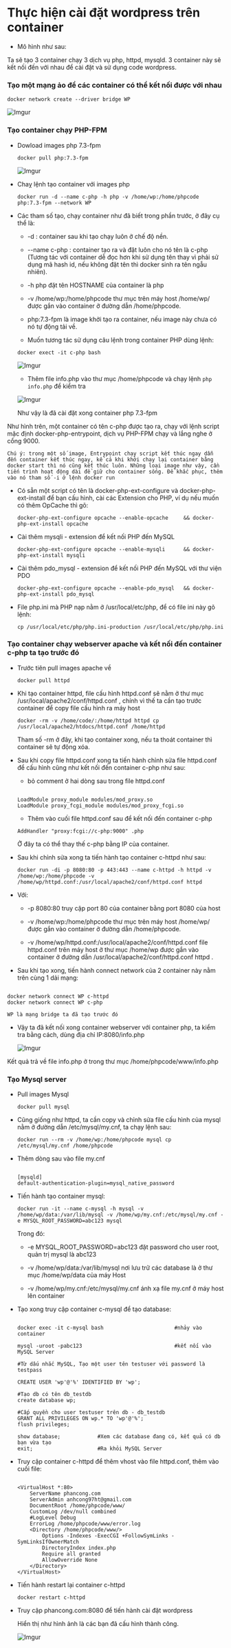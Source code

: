 # Thực hiện cài đặt wordpress trên container

- Mô hình như sau:

Ta sẽ tạo 3 container chạy 3 dịch vụ php, httpd, mysqld. 3 container này sẽ kết nối đến với nhau để cài đặt và sử dụng code wordpress.

### Tạo một mạng ảo để các container có thể kết nối được với nhau

` docker network create --driver bridge WP `

![Imgur](https://imgur.com/E1ZPDhz.png)

### Tạo container chạy PHP-FPM

- Dowload images php 7.3-fpm

    ` docker pull php:7.3-fpm `

    ![Imgur](https://imgur.com/MPcFo5C.png)

- Chaỵ lệnh tạo container với images php

    ` docker run -d --name c-php -h php -v /home/wp:/home/phpcode php:7.3-fpm --network WP `

- Các tham số tạo, chạy container như đã biết trong phần trước, ở đây cụ thể là:

    - -d : container sau khi tạo chạy luôn ở chế độ nền.

    - --name c-php : container tạo ra và đặt luôn cho nó tên là c-php (Tương tác với container dễ đọc hơn khi sử dụng tên thay vì phải sử dụng mã hash id, nếu không đặt tên thì docker sinh ra tên ngẫu nhiên).

    - -h php đặt tên HOSTNAME của container là php
    
    - -v /home/wp:/home/phpcode thư mục trên máy host /home/wp/ được gắn vào container ở đường dẫn /home/phpcode.
    
    - php:7.3-fpm là image khởi tạo ra container, nếu image này chưa có nó tự động tải về.

    - Muốn tương tác sử dụng câu lệnh trong container PHP dùng lệnh:

    `docker exect -it c-php bash`

    ![Imgur](https://imgur.com/hpdGGfp.png)

    - Thêm file info.php vào thư mục /home/phpcode  và chạy lệnh ` php info.php ` để kiểm tra

    ![Imgur](https://imgur.com/ETk9Pil.png)

    Như vậy là đã cài đặt xong container php 7.3-fpm
    
Như hình trên, một container có tên c-php được tạo ra, chạy với lệnh script mặc định docker-php-entrypoint, dịch vụ PHP-FPM chạy và lắng nghe ở cổng 9000.

 ` Chú ý: trong một số image, Entrypoint chạy script kết thúc ngay dẫn đến container kết thúc ngay, kể cả khi khởi chạy lại container bằng docker start thì nó cũng kết thúc luôn. Những loại image như vậy, cần tiến trình hoạt động dài để giữ cho container sống. Để khắc phục, thêm vào nó tham số -i ở lệnh docker run `


- Có sẵn một script có tên là docker-php-ext-configure và docker-php-ext-install để bạn cấu hình, cài các Extension cho PHP, ví dụ nếu muốn có thêm OpCache thì gõ:

    ` docker-php-ext-configure opcache --enable-opcache     && docker-php-ext-install opcache `

- Cài thêm mysqli - extension để kết nối PHP đến MySQL

    ` docker-php-ext-configure opcache --enable-mysqli      && docker-php-ext-install mysqli `
    
- Cài thêm pdo_mysql - extension để kết nối PHP đến MySQL với thư viện PDO

    ` docker-php-ext-configure opcache --enable-pdo_mysql   && docker-php-ext-install pdo_mysql `

- File php.ini mà PHP nạp nằm ở /usr/local/etc/php, để có file ini này gõ lệnh:

    ` cp /usr/local/etc/php/php.ini-production /usr/local/etc/php/php.ini `

### Tạo container chạy webserver apache và kết nối đến container c-php ta tạo trước đó

- Trước tiên pull images apache về

    ` docker pull httpd `

- Khi tạo container httpd, file cấu hình httpd.conf sẽ nằm ở thư mục    /usr/local/apache2/conf/httpd.conf , chính vì thế ta cần tạo trước container để copy file cấu hình ra máy host

    ` docker -rm -v /home/code/:/home/httpd httpd cp /usr/local/apache2/htdocs/httpd.conf /home/httpd `

    Tham số -rm ở đây, khi tạo container xong, nếu ta thoát container thì container sẽ tự động xóa.

- Sau khi copy file httpd.conf xong ta tiến hành chỉnh sửa file httpd.conf để cấu hình cũng như kết nối đến container c-php như sau:

    - bỏ comment ở hai dòng sau trong file httpd.conf

    ``` 
    
    LoadModule proxy_module modules/mod_proxy.so
    LoadModule proxy_fcgi_module modules/mod_proxy_fcgi.so

    ```

     - Thêm vào cuối file httpd.conf sau để kết nối đến container c-php

    ` AddHandler "proxy:fcgi://c-php:9000" .php `

     Ở đây ta có thể thay thế c-php bằng IP của container.

- Sau khi chỉnh sửa xong ta tiến hành tạo container c-httpd như sau:

    ` docker run -di -p 8080:80 -p 443:443 --name c-httpd -h httpd -v /home/wp:/home/phpcode -v /home/wp/httpd.conf:/usr/local/apache2/conf/httpd.conf httpd `

- Với:

    - -p 8080:80 truy cập port 80 của container bằng port 8080 của host

    - -v /home/wp:/home/phpcode thư mục trên máy host /home/wp/ được gắn vào container ở đường dẫn /home/phpcode.

    - -v /home/wp/httpd.conf:/usr/local/apache2/conf/httpd.conf file httpd.conf trên máy host ở thư mục /home/wp được gắn vào container ở đường dẫn /usr/local/apache2/conf/httpd.conf httpd .

- Sau khi tạo xong, tiến hành connect network của 2 container này nằm trên cùng 1 dải mạng:

```

docker network connect WP c-httpd
docker network connect WP c-php

WP là mạng bridge ta đã tạo trước đó

```

- Vậy ta đã kết nối xong container webserver với container php, ta kiểm tra bằng cách, dùng địa chỉ IP:8080/info.php

    ![Imgur](https://imgur.com/HTxRV8b.png)

Kết quả trả về file info.php ở trong thư mục /home/phpcode/www/info.php

### Tạo Mysql server

- Pull images Mysql

    ` docker pull mysql `

- Cũng giống như httpd, ta cần copy và chỉnh sửa file cấu hình của mysql nằm ở đường dẫn /etc/mysql/my.cnf, ta chạy lệnh sau:

    ` docker run --rm -v /home/wp:/home/phpcode mysql cp /etc/mysql/my.cnf /home/phpcode `

- Thêm dòng sau vào file my.cnf

    ```

    [mysqld]
    default-authentication-plugin=mysql_native_password 
    
    ```

- Tiến hành tạo container mysql:

    ` docker run -it --name c-mysql -h mysql -v /home/wp/data:/var/lib/mysql -v /home/wp/my.cnf:/etc/mysql/my.cnf -e MYSQL_ROOT_PASSWORD=abc123 mysql `

    Trong đó:

    - -e MYSQL_ROOT_PASSWORD=abc123 đặt password cho user root, quản trị mysql là abc123

    - -v /home/wp/data:/var/lib/mysql nơi lưu trữ các database là ở thư mục /home/wp/data của máy Host

    - -v /home/wp/my.cnf:/etc/mysql/my.cnf ánh xạ file my.cnf ở máy host lên container

- Tạo xong truy cập container c-mysql để tạo database:

    ```

    docker exec -it c-mysql bash                       #nhảy vào container

    mysql -uroot -pabc123                              #kết nối vào MySQL Server

    #Từ dấu nhắc MySQL, Tạo một user tên testuser với password là testpass

    CREATE USER 'wp'@'%' IDENTIFIED BY 'wp';

    #Tạo db có tên db_testdb
    create database wp;

    #Cấp quyền cho user testuser trên db - db_testdb
    GRANT ALL PRIVILEGES ON wp.* TO 'wp'@'%';
    flush privileges;

    show database;            #Xem các database đang có, kết quả có db bạn vừa tạo
    exit;                     #Ra khỏi MySQL Server

    ```

- Truy cập container c-httpd để thêm vhost vào file httpd.conf, thêm vào cuối file:

    ```

    <VirtualHost *:80>
        ServerName phancong.com
        ServerAdmin anhcong97ht@gmail.com
        DocumentRoot /home/phpcode/www/
        CustomLog /dev/null combined
        #LogLevel Debug
        ErrorLog /home/phpcode/www/error.log
        <Directory /home/phpcode/www/>
            Options -Indexes -ExecCGI +FollowSymLinks -SymLinksIfOwnerMatch
            DirectoryIndex index.php
            Require all granted
            AllowOverride None
        </Directory>
    </VirtualHost>

    ```

- Tiến hành restart lại container c-httpd

    `docker restart c-httpd `

- Truy cập phancong.com:8080 để tiến hành cài đặt wordpress

    Hiển thị như hình ảnh là các bạn đã cấu hình thành công.

    ![Imgur](https://imgur.com/yIfEonV.png)


